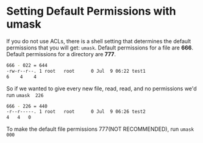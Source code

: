 
# Setting Default Permissions with umask
If you do not use ACLs, there is a shell setting that determines the default permissions that you will get: `umask`. Default permissions for a file are **666**. Default permissions for a directory are **777**. 
```bash
666 - 022 = 644
-rw-r--r--. 1 root   root      0 Jul  9 06:22 test1
6    4    4
```

So if we wanted to give every new file, read, read, and no permissions we'd run `umask  226`

```bash
666 - 226 = 440
-r--r-----. 1 root   root      0 Jul  9 06:26 test2
4   4   0
```

To make the default file permissions 777(NOT RECOMMENDED), run `umask 000`
